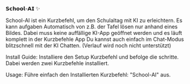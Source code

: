 𝗦𝗰𝗵𝗼𝗼𝗹-𝗔𝗜 ✨

School-AI ist ein Kurzbefehl, um den Schulaltag mit KI zu erleichtern.
Es kann aufgaben Automatisch von z.B. der Tafel lösen nur anhand eines Bildes.
Dabei muss keine auffällige KI-App geöffnet werden und es läuft komplett in der Kurzbefehle App
Du kannst auch einfach im Chat-Modus blitzschnell mit der KI Chatten. (Verlauf wird noch nicht unterstützt)


Install Guide:
Installiere den Setup Kurzbefehl und befolge die schritte.
Dabei werden zwei Kurzbefehle installiert.

Usage: Führe einfach den Installierten Kurzbefehl: "School-AI" aus.
